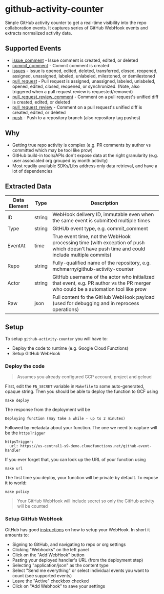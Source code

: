 # github-activity-counter

Simple GitHub activity counter to get a real-time visibility into the repo collaboration events. It captures series of GitHub WebHook events and extracts normalized activity data.

## Supported Events

* [issue_comment](https://developer.github.com/v3/activity/events/types/#issuecommentevent) - Issue comment is created, edited, or deleted
* [commit_comment](https://developer.github.com/v3/activity/events/types/#commitcommentevent) - Commit comment is created
* [issues](https://developer.github.com/v3/activity/events/types/#issuesevent) - Issue is opened, edited, deleted, transferred, closed, reopened, assigned, unassigned, labeled, unlabeled, milestoned, or demilestoned
* [pull_request](https://developer.github.com/v3/activity/events/types/#pullrequestevent) - Pull request is assigned, unassigned, labeled, unlabeled, opened, edited, closed, reopened, or synchronized. (Note, also triggered when a pull request review is requested/removed)
* [pull_request_review_comment](https://developer.github.com/v3/activity/events/types/#pullrequestreviewcommentevent) - Comment on a pull request's unified diff is created, edited, or deleted
* [pull_request_review](https://developer.github.com/v3/activity/events/types/#pullrequestreviewcommentevent) - Comment on a pull request's unified diff is created, edited, or deleted
* [push](https://developer.github.com/v3/activity/events/types/#pushevent) - Push to a repository branch (also repository tag pushes)

## Why

* Getting true repo activity is complex (e.g. PR comments by author vs committed which may be tool like prow)
* GitHub build-in tools/APIs don't expose data at the right granularity (e.g. user associated org grouped by month activity)
* Most readily available SDKs/Libs address only data retrieval, and have a lot of dependencies

## Extracted Data

| Data Element | Type   | Description                                                                                                                               |
| ------------ | ------ | ----------------------------------------------------------------------------------------------------------------------------------------- |
| ID           | string | WebHook delivery ID, immutable even when the same event is submitted multiple times                                                       |
| Type         | string | GitHUb event type, e.g. commit_comment                                                                                                    |
| EventAt      | time   | True event time, not the WebHook processing time (with exception of push which doesn't have push time and could include multiple commits) |
| Repo         | string | Fully-qualified name of the repository, e.g. mchmarny/github-activity-counter                                                             |
| Actor        | string | GitHub username of the actor who initialized that event, e.g. PR author vs the PR merger who could be a automation tool like prow         |
| Raw          | json   | Full content fo the GitHub WebHook payload (used for debugging and in reprocess operations)                                               |

## Setup

To setup `github-activity-counter` you will have to:

* Deploy the code to runtime (e.g. Google Cloud Functions)
* Setup GitHub WebHook

### Deploy the code

> Assumes you already configured GCP account, project and gcloud

First, edit the `FN_SECRET` variable in `Makefile` to some auto-generated, opaque string. Then you should be able to deploy the function to GCF using

```shell
make deploy
```

The response from the deployment will be

```shell
Deploying function (may take a while - up to 2 minutes)
```

Followed by metadata about your function. The one we need to capture will be the `httpsTrigger`

```shell
httpsTrigger:
  url: https://us-central1-s9-demo.cloudfunctions.net/github-event-handler
```

If you ever forget that, you can look up the URL of your function using

```shell
make url
```

The first time you deploy, your function will be private by default. To expose it to world:

```shell
make policy
```

> Your GitHub WebHook will include secret so only the GitHub activity will be counted


### Setup GitHub WebHook

GitHub has good [instructions](https://developer.github.com/webhooks/creating/) on how to setup your WebHook. In short it amounts to:

* Signing to GitHub, and navigating to repo or org settings
* Clicking "Webhooks" on the left panel
* Click on the "Add WebHook" button
* Pasting your deployed handler's URL (from the deployment step)
* Selecting "application/json" as the content type
* Select "Send me everything" or select individual events you want to count (see supported events)
* Leave the "Active" checkbox checked
* Click on "Add Webhook" to save your settings

